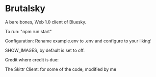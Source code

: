 # Brutalsky
A bare bones, Web 1.0 client of Bluesky.


To run:
"npm run start"

Configuration:
Rename example.env to .env and configure to your liking!

SHOW_IMAGES, by default is set to off.



Credit where credit is due:

The Skittr Client: for some of the code, modified by me
